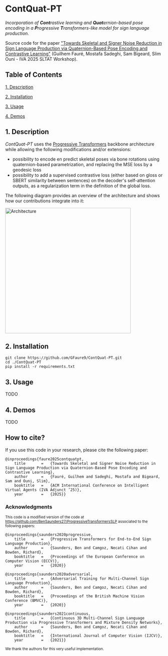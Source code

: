 # ContQuat-PT

_Incorporation of **Cont**rastive learning and **Quat**ernion-based pose encoding 
in a **P**rogressive **T**ransformers-like model for sign language production._

Source code for the paper ["Towards Skeletal and Signer Noise Reduction in Sign Language Production via 
Quaternion-Based Pose Encoding and Contrastive Learning"](https://doi.org/10.48550/arXiv.2508.14574)
(Guilhem Fauré, Mostafa Sadeghi, Sam Bigeard, Slim Ouni - IVA 2025 SLTAT Workshop).

## Table of Contents
[1. Description](#1-description)

[2. Installation](#2-installation)

[3. Usage](#3-usage)

[4. Demos](#4-demos)

## 1. Description

*ContQuat-PT* uses the [Progressive Transformers](https://doi.org/10.48550/arXiv.2004.14874)
backbone architecture while allowing the following modifications and/or extensions:
- possibility to encode en predict skeletal poses via bone rotations using quaternion-based parametrization, and
replacing the MSE loss by a geodesic loss
- possibility to add a supervised contrastive loss (either based on gloss or SBERT similarity between sentences)
on the decoder's self-attention outputs, as a regularization term in the definition of the global loss.

The following diagram provides an overview of the architecture and shows how our contributions integrate into it:

<img src="./architecture.png" alt="Architecture" width="400">

## 2. Installation

```commandline
git clone https://github.com/GFaure9/ContQuat-PT.git
cd ./ContQuat-PT
pip install -r requirements.txt
```

## 3. Usage

TODO

## 4. Demos

TODO

## How to cite?

If you use this code in your research, please cite the following paper:

```
@inproceedings{faure2025contquatpt,
	title		=	{Towards Skeletal and Signer Noise Reduction in Sign Language Production via Quaternion-Based Pose Encoding and Contrastive Learning},
	author		=	{Fauré, Guilhem and Sadeghi, Mostafa and Bigeard, Sam and Ouni, Slim},
	booktitle   =   {ACM International Conference on Intelligent Virtual Agents (IVA Adjunct ’25)},
	year		=	{2025}}
```

### Acknowledgments

<sub>
This code is a modified version of the code at <a href="https://github.com/BenSaunders27/ProgressiveTransformersSLP">
https://github.com/BenSaunders27/ProgressiveTransformersSLP</a> associated to the following papers:</sub>

```
@inproceedings{saunders2020progressive,
	title		=	{Progressive Transformers for End-to-End Sign Language Production},
	author		=	{Saunders, Ben and Camgoz, Necati Cihan and Bowden, Richard},
	booktitle   =   {Proceedings of the European Conference on Computer Vision (ECCV)},
	year		=	{2020}}

@inproceedings{saunders2020adversarial,
	title		=	{Adversarial Training for Multi-Channel Sign Language Production},
	author		=	{Saunders, Ben and Camgoz, Necati Cihan and Bowden, Richard},
	booktitle   =   {Proceedings of the British Machine Vision Conference (BMVC)},
	year		=	{2020}}

@inproceedings{saunders2021continuous,
	title		=	{Continuous 3D Multi-Channel Sign Language Production via Progressive Transformers and Mixture Density Networks},
	author		=	{Saunders, Ben and Camgoz, Necati Cihan and Bowden, Richard},
	booktitle   =   {International Journal of Computer Vision (IJCV)},
	year		=	{2021}}
```

<sub>We thank the authors for this very useful implementation.</sub>